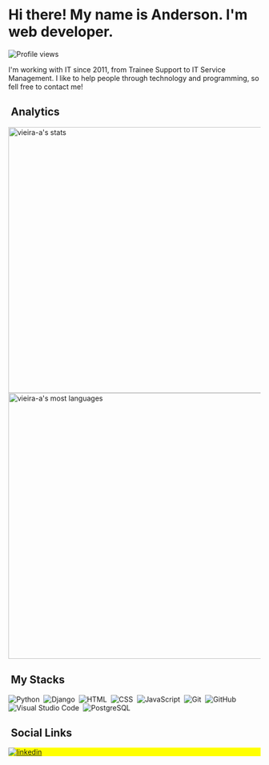 <h1 align="left">Hi there! My name is Anderson. I'm web developer.</h1>
<p align="left"> <img src="https://komarev.com/ghpvc/?username=vieira-a&style=flat-square" alt="Profile views" /> </p>
I'm working with IT since 2011, from Trainee Support to IT Service Management. I like to help people through technology and programming, so fell free to contact me!

## &nbsp;Analytics

<p align="left">
<img width="530em" src="https://github-readme-stats.vercel.app/api?username=vieira-a&show_icons=true&theme=vision-friendly-dark" alt="vieira-a's stats"/>
<img width="530em" src="https://github-readme-stats.vercel.app/api/top-langs/?username=vieira-a&layout=compact&theme=vision-friendly-dark" alt="vieira-a's most languages"/>
</p>

## &nbsp;My Stacks

![Python](https://img.shields.io/badge/-Python-05122A?style=flat&logo=Python)&nbsp;
![Django](https://img.shields.io/badge/-Django-05122A?style=flat&logo=Django)&nbsp;
![HTML](https://img.shields.io/badge/-HTML-05122A?style=flat&logo=HTML5)&nbsp;
![CSS](https://img.shields.io/badge/-CSS-05122A?style=flat&logo=CSS3&logoColor=1572B6)&nbsp;
![JavaScript](https://img.shields.io/badge/-JavaScript-05122A?style=flat&logo=JavaScript)&nbsp;
![Git](https://img.shields.io/badge/-Git-05122A?style=flat&logo=git)&nbsp;
![GitHub](https://img.shields.io/badge/-GitHub-05122A?style=flat&logo=github)&nbsp;
![Visual Studio Code](https://img.shields.io/badge/-Visual%20Studio%20Code-05122A?style=flat&logo=visual-studio-code&logoColor=007ACC)&nbsp;
![PostgreSQL](https://img.shields.io/badge/-PostgreSQL-05122A?style=flat&logo=postgresql)&nbsp;

## &nbsp;Social Links

<p align="left" style="background:yellow">
<a href="https://linkedin.com/in/vieira-a" target="_blank">
  <img align="center" src="https://img.shields.io/badge/LinkedIn-0077B5?style=for-the-badge&logo=linkedin&logoColor=white" alt="linkedin"/>
</a>
</p>
